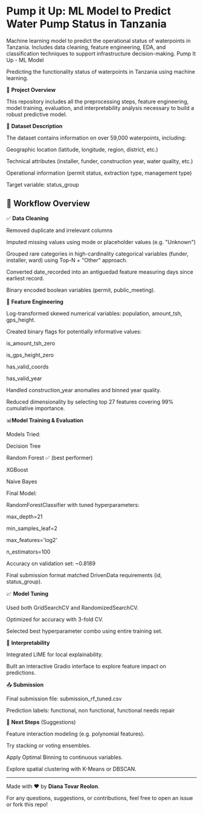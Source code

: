 # Pump it Up: ML Model to Predict Water Pump Status in Tanzania
Machine learning model to predict the operational status of waterpoints in Tanzania. Includes data cleaning, feature engineering, EDA, and classification techniques to support infrastructure decision-making.
Pump It Up - ML Model

Predicting the functionality status of waterpoints in Tanzania using machine learning.


🚀 **Project Overview**

This repository includes all the preprocessing steps, feature engineering, model training, evaluation, and interpretability analysis necessary to build a robust predictive model.

📂 **Dataset Description**

The dataset contains information on over 59,000 waterpoints, including:

Geographic location (latitude, longitude, region, district, etc.)

Technical attributes (installer, funder, construction year, water quality, etc.)

Operational information (permit status, extraction type, management type)

Target variable: status_group

## 🔁 Workflow Overview

✅ **Data Cleaning**

Removed duplicate and irrelevant columns

Imputed missing values using mode or placeholder values (e.g. "Unknown")

Grouped rare categories in high-cardinality categorical variables (funder, installer, ward) using Top-N + "Other" approach.

Converted date_recorded into an antiguedad feature measuring days since earliest record.

Binary encoded boolean variables (permit, public_meeting).

🔧 **Feature Engineering**

Log-transformed skewed numerical variables: population, amount_tsh, gps_height.

Created binary flags for potentially informative values:

is_amount_tsh_zero

is_gps_height_zero

has_valid_coords

has_valid_year

Handled construction_year anomalies and binned year quality.

Reduced dimensionality by selecting top 27 features covering 99% cumulative importance.

📊**Model Training & Evaluation**

Models Tried:

Decision Tree

Random Forest ✅ (best performer)

XGBoost

Naive Bayes

Final Model:

RandomForestClassifier with tuned hyperparameters:

max_depth=21

min_samples_leaf=2

max_features='log2'

n_estimators=100

Accuracy on validation set: ~0.8189

Final submission format matched DrivenData requirements (id, status_group).

📈 **Model Tuning**

Used both GridSearchCV and RandomizedSearchCV.

Optimized for accuracy with 3-fold CV.

Selected best hyperparameter combo using entire training set.

🧠 **Interpretability**

Integrated LIME for local explainability.

Built an interactive Gradio interface to explore feature impact on predictions.


📤 **Submission**

Final submission file: submission_rf_tuned.csv

Prediction labels: functional, non functional, functional needs repair

📌 **Next Steps** (Suggestions)

Feature interaction modeling (e.g. polynomial features).

Try stacking or voting ensembles.

Apply Optimal Binning to continuous variables.

Explore spatial clustering with K-Means or DBSCAN.




---
Made with ❤️ by **Diana Tovar Reolon**.

For any questions, suggestions, or contributions, feel free to open an issue or fork this repo!

